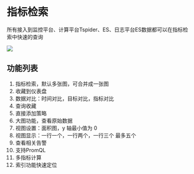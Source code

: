 # 指标检索

所有接入到监控平台、计算平台Tspider、ES、日志平台ES数据都可以在指标检索中快速的查询

![](media/16614217580999.jpg)



## 功能列表

1. 指标检索，默认多张图，可合并成一张图
2. 收藏到仪表盘
3. 数据对比：时间对比，目标对比，指标对比
4. 查询收藏
5. 直接添加策略
6. 大图功能，查看原始数据
7. 视图设置：面积图，y 轴最小值为 0
8. 视图显示：一行一个，一行两个，一行三个 最多五个
9. 查看相关告警 
10. 支持PromQL
11. 多指标计算
12. 索引功能快速定位





